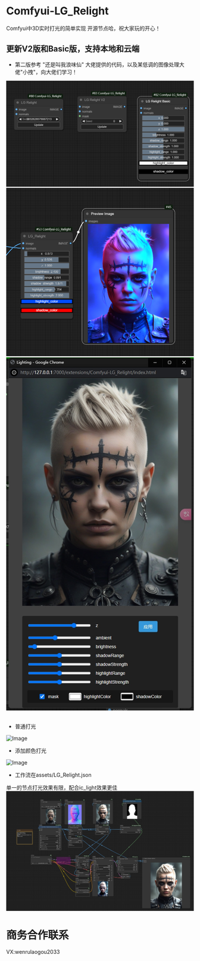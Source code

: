 # Comfyui-LG_Relight

Comfyui中3D实时打光的简单实现
开源节点哈，祝大家玩的开心！

## 更新V2版和Basic版，支持本地和云端

* 第二版参考 "还是叫我浪味仙" 大佬提供的代码，以及某低调的图像处理大佬"小拽"，向大佬们学习！

![Image](./assets/V2.png)
![Image](./assets/BASIC.png)
![Image](./assets/V2_JS.png)
##
* 普通打光

![Image](./assets/base.gif)

* 添加颜色打光

![Image](./assets/color_relight.gif)

* 工作流在assets/LG_Relight.json

单一的节点打光效果有限，配合ic_light效果更佳
![Image](./assets/show.png)

# 商务合作联系
VX:wenrulaogou2033
